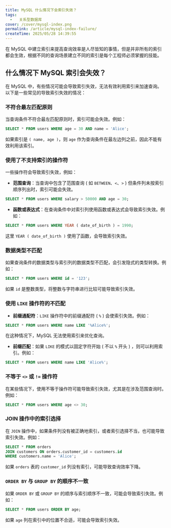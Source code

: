 ```yaml
---
title: MySQL 什么情况下会索引失效？
tags:
  -   关系型数据库
cover: /cover/mysql-index.png
permalink: /article/mysql-index-failure/
createTime: 2025/05/28 14:39:55
---
```

在 MySQL 中建立索引来提高查询效率是人尽皆知的事情，但是并非所有的索引都会生效，根据不同的查询场景建立不同的索引是每个工程师必须掌握的技能。
<!-- more -->

## 什么情况下 MySQL 索引会失效？
在 MySQL 中，有些情况可能会导致索引失效，无法有效利用索引来加速查询。以下是一些常见的导致索引失效的情况：

### 不符合最左匹配原则
当查询条件不符合最左匹配原则时，索引可能会失效。例如：

```sql
SELECT * FROM users WHERE age = 30 AND name = 'Alice';
```
如果索引是 `( name, age )`，则 `age` 作为查询条件在最左边列之前，因此不能有效利用该索引。

### 使用了不支持索引的操作符
一些操作符会导致索引失效，例如：

-   **范围查询**：当查询中包含了范围查询 ( 如 `BETWEEN`、`<`、`>` ) 但条件列未按索引顺序列出时，索引可能会失效。

  ```sql
  SELECT * FROM users WHERE salary > 50000 AND age = 30;
  ```

-   **函数或表达式**：在查询条件中对索引列使用函数或表达式会导致索引失效。例如：

  ```sql
  SELECT * FROM users WHERE YEAR ( date_of_birth ) = 1990;
  ```

  这里 `YEAR ( date_of_birth )` 使用了函数，会导致索引失效。

### 数据类型不匹配
如果查询条件的数据类型与索引列的数据类型不匹配，会引发隐式的类型转换。例如：

```sql
SELECT * FROM users WHERE id = '123';
```

如果 `id` 是整数类型，将整数与字符串进行比较可能导致索引失效。

### 使用 `LIKE` 操作符的不匹配

-   **前缀通配符**：`LIKE` 操作符中的前缀通配符 ( `%` ) 会使索引失效。例如：

  ```sql
  SELECT * FROM users WHERE name LIKE '%Alice%';
  ```

  在这种情况下，MySQL 无法使用索引来优化查询。

-   **前缀匹配**：如果 `LIKE` 的模式以固定字符开始 ( 不以 `%` 开头 ) ，则可以利用索引。例如：

  ```sql
  SELECT * FROM users WHERE name LIKE 'Alice%';
  ```

### 不等于 `<>` 或 `!=` 操作符
在某些情况下，使用不等于操作符可能导致索引失效，尤其是在涉及范围查询时。例如：

```sql
SELECT * FROM users WHERE age <> 30;
```

### JOIN 操作中的索引选择

在 `JOIN` 操作中，如果条件列没有被正确地索引，或者索引选择不当，也可能导致索引失效。例如：

```sql
SELECT * FROM orders
JOIN customers ON orders.customer_id = customers.id
WHERE customers.name = 'Alice';
```

如果 `orders` 表的 `customer_id` 列没有索引，可能导致查询效率下降。

### `ORDER BY` 与 `GROUP BY` 的顺序不一致
如果 `ORDER BY` 或 `GROUP BY` 的顺序与索引顺序不一致，可能会导致索引失效。例如：

```sql
SELECT * FROM users ORDER BY age;
```

如果 `age` 列在索引中的位置不合适，可能会导致索引失效。
